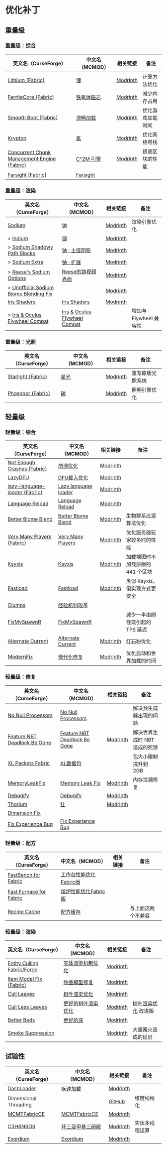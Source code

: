 # 优化补丁

## 重量级

### 重量级：综合

| 英文名（CurseForge）                                                                                    | 中文名（MCMOD）                                    | 相关链接                                               | 备注             |
| ------------------------------------------------------------------------------------------------------- | -------------------------------------------------- | ------------------------------------------------------ | ---------------- |
| [Lithium (Fabric)](https://www.curseforge.com/minecraft/mc-mods/lithium)                                | [锂](https://www.mcmod.cn/class/2292.html)         | [Modrinth](https://modrinth.com/mod/lithium)           | 计算方法优化     |
| [FerriteCore (Fabric)](https://www.curseforge.com/minecraft/mc-mods/ferritecore-fabric)                 | [铁氧体磁芯](https://www.mcmod.cn/class/3888.html) | [Modrinth](https://modrinth.com/mod/ferrite-core)      | 减少内存占用     |
| [Smooth Boot (Fabric)](https://www.curseforge.com/minecraft/mc-mods/smooth-boot)                        | [流畅加载](https://www.mcmod.cn/class/3422.html)   | [Modrinth](https://modrinth.com/mod/smoothboot-fabric) | 优化游戏加载时间 |
| [Krypton](https://www.curseforge.com/minecraft/mc-mods/krypton)                                         | [氪](https://www.mcmod.cn/class/3399.html)         | [Modrinth](https://modrinth.com/mod/krypton)           | 优化网络堆栈     |
| [Concurrent Chunk Management Engine (Fabric)](https://www.curseforge.com/minecraft/mc-mods/c2me-fabric) | [C^2M 引擎](https://www.mcmod.cn/class/3511.html)  | [Modrinth](https://modrinth.com/mod/c2me-fabric)       | 提高区块的性能   |
| [Farsight [Fabric]](https://www.curseforge.com/minecraft/mc-mods/farsight-fabric)                       | [Farsight](https://www.mcmod.cn/class/5224.html)   |                                                        |                  |

### 重量级：渲染

| 英文名（CurseForge）                                                                                                        | 中文名（MCMOD）                                                       | 相关链接                                                                  | 备注                   |
| --------------------------------------------------------------------------------------------------------------------------- | --------------------------------------------------------------------- | ------------------------------------------------------------------------- | ---------------------- |
| [Sodium](https://www.curseforge.com/minecraft/mc-mods/sodium)                                                               | [钠](https://www.mcmod.cn/class/2785.html)                            | [Modrinth](https://modrinth.com/mod/sodium)                               | 渲染引擎优化           |
| > [Indium](https://www.curseforge.com/minecraft/mc-mods/indium)                                                             | [铟](https://www.mcmod.cn/class/3413.html)                            | [Modrinth](https://modrinth.com/mod/indium)                               |                        |
| > [Sodium Shadowy Path Blocks](https://www.curseforge.com/minecraft/mc-mods/sodium-shadowy-path-blocks)                     | [钠 · 土径阴影](https://www.mcmod.cn/class/5654.html)                 | [Modrinth](https://modrinth.com/mod/sodium-shadowy-path-blocks)           |                        |
| > [Sodium Extra](https://www.curseforge.com/minecraft/mc-mods/sodium-extra)                                                 | [钠 · 扩展](https://www.mcmod.cn/class/3701.html)                     | [Modrinth](https://modrinth.com/mod/sodium-extra)                         |                        |
| > [Reese's Sodium Options](https://www.curseforge.com/minecraft/mc-mods/reeses-sodium-options)                              | [Reese的钠视频界面](https://www.mcmod.cn/class/4905.html)             | [Modrinth](https://modrinth.com/mod/reeses-sodium-options)                |                        |
| > [Unofficial Sodium Biome Blending Fix](https://www.curseforge.com/minecraft/mc-mods/unofficial-sodium-biome-blending-fix) |                                                                       | [Modrinth](https://modrinth.com/mod/unofficial-sodium-biome-blending-fix) |                        |
| [Iris Shaders](https://www.curseforge.com/minecraft/mc-mods/irisshaders)                                                    | [Iris Shaders](https://www.mcmod.cn/class/3697.html)                  | [Modrinth](https://modrinth.com/mod/iris)                                 |                        |
| > [Iris & Oculus Flywheel Compat](https://www.curseforge.com/minecraft/mc-mods/iris-flywheel-compat)                        | [Iris & Oculus Flywheel Compat](https://www.mcmod.cn/class/7283.html) |                                                                           | 增加与 Flywheel 兼容性 |

### 重量级：光照

| 英文名（CurseForge）                                                         | 中文名（MCMOD）                              | 相关链接                                       | 备注             |
| ---------------------------------------------------------------------------- | -------------------------------------------- | ---------------------------------------------- | ---------------- |
| [Starlight (Fabric)](https://www.curseforge.com/minecraft/mc-mods/starlight) | [星光](https://www.mcmod.cn/class/3303.html) | [Modrinth](https://modrinth.com/mod/starlight) | 重写原版光照系统 |
| [Phosphor (Fabric)](https://www.curseforge.com/minecraft/mc-mods/phosphor)   | [磷](https://www.mcmod.cn/class/1766.html)   | [Modrinth](https://modrinth.com/mod/phosphor)  | 照明引擎优化     |

## 轻量级

### 轻量级：综合

| 英文名（CurseForge）                                                                               | 中文名（MCMOD）                                              | 相关链接                                                  | 备注                              |
| -------------------------------------------------------------------------------------------------- | ------------------------------------------------------------ | --------------------------------------------------------- | --------------------------------- |
| [Not Enough Crashes (Fabric)](https://www.curseforge.com/minecraft/mc-mods/not-enough-crashes)     | [崩溃优化](https://www.mcmod.cn/class/2441.html)             | [Modrinth](https://modrinth.com/mod/notenoughcrashes)     |                                   |
| [LazyDFU](https://www.curseforge.com/minecraft/mc-mods/lazydfu)                                    | [DFU载入优化](https://www.mcmod.cn/class/3407.html)          | [Modrinth](https://modrinth.com/mod/lazydfu)              |                                   |
| [lazy-language-loader (Fabric)](https://www.curseforge.com/minecraft/mc-mods/lazy-language-loader) | [Lazy language loader](https://www.mcmod.cn/class/4836.html) | [Modrinth](https://modrinth.com/mod/lazy-language-loader) |                                   |
| [Language Reload](https://www.curseforge.com/minecraft/mc-mods/language-reload)                    | [Language Reload](https://www.mcmod.cn/class/6596.html)      | [Modrinth](https://modrinth.com/mod/language-reload)      |                                   |
| [Better Biome Blend](https://www.curseforge.com/minecraft/mc-mods/better-biome-blend)              | [Better Biome Blend](https://www.mcmod.cn/class/6107.html)   | [Modrinth](https://modrinth.com/mod/better-biome-blend)   | 生物群系过渡算法优化              |
| [Very Many Players (Fabric)](https://www.curseforge.com/minecraft/mc-mods/vmp-fabric)              | [Very Many Players](https://www.mcmod.cn/class/6473.html)    | [Modrinth](https://modrinth.com/mod/vmp-fabric)           | 优化服务器玩家较多时的性能        |
| [Ksyxis](https://www.curseforge.com/minecraft/mc-mods/ksyxis)                                      | [Ksyxis](https://www.mcmod.cn/class/5104.html)               | [Modrinth](https://modrinth.com/mod/ksyxis)               | 加载地图时不加载原版的 441 个区块 |
| [Fastload](https://www.curseforge.com/minecraft/mc-mods/fastload)                                  | [Fastload](https://www.mcmod.cn/class/7602.html)             | [Modrinth](https://modrinth.com/mod/fastload)             | 类似 Ksyxis，但实现方式更安全     |
| [Clumps](https://www.curseforge.com/minecraft/mc-mods/clumps)                                      | [经验机制改革](https://www.mcmod.cn/class/1499.html)         |                                                           |                                   |
| [FixMySpawnR](https://www.curseforge.com/minecraft/mc-mods/fixmyspawnr)                            | [FixMySpawnR](https://www.mcmod.cn/class/7127.html)          |                                                           | 减少一半由刷怪笼引起的 TPS 延迟   |
| [Alternate Current](https://www.curseforge.com/minecraft/mc-mods/alternate-current)                | [Alternate Current](https://www.mcmod.cn/class/7121.html)    | [Modrinth](https://modrinth.com/mod/alternate-current)    | 红石粉优化                        |
| [ModernFix](https://www.curseforge.com/minecraft/mc-mods/modernfix)                                | [现代化修复](https://www.mcmod.cn/class/8714.html)           | [Modrinth](https://modrinth.com/mod/modernfix)            | 优化启动和世界加载的时间          |

### 轻量级：修复

| 英文名（CurseForge）                                                                                      | 中文名（MCMOD）                                                      | 相关链接                                                          | 备注                          |
| --------------------------------------------------------------------------------------------------------- | -------------------------------------------------------------------- | ----------------------------------------------------------------- | ----------------------------- |
| [No Null Processors](https://www.curseforge.com/minecraft/mc-mods/no-null-processors)                     | [No Null Processors](https://www.mcmod.cn/class/5585.html)           |                                                                   | 解决预生成器出现的问题        |
| [Feature NBT Deadlock Be Gone](https://www.curseforge.com/minecraft/mc-mods/feature-nbt-deadlock-be-gone) | [Feature NBT Deadlock Be Gone](https://www.mcmod.cn/class/5838.html) | [Modrinth](https://modrinth.com/mod/feature-nbt-deadlock-be-gone) | 解决世界生成时 NBT 造成的死锁 |
| [XL Packets Fabric](https://www.curseforge.com/minecraft/mc-mods/xl-packets-fabric)                       | [XL数据包](https://www.mcmod.cn/class/4559.html)                     |                                                                   | 包大小限制提升到 2GB          |
| [MemoryLeakFix](https://www.curseforge.com/minecraft/mc-mods/memoryleakfix)                               | [Memory Leak Fix](https://www.mcmod.cn/class/6593.html)              | [Modrinth](https://modrinth.com/mod/memoryleakfix)                | 内存泄漏修复                  |
| [Debugify](https://www.curseforge.com/minecraft/mc-mods/debugify)                                         | [Debugify](https://www.mcmod.cn/class/6178.html)                     | [Modrinth](https://modrinth.com/mod/debugify)                     |                               |
| [Thorium](https://www.curseforge.com/minecraft/mc-mods/thorium)                                           | [钍](https://www.mcmod.cn/class/5909.html)                           | [Modrinth](https://modrinth.com/mod/thorium)                      |                               |
| [Dimension Fix](https://www.curseforge.com/minecraft/mc-mods/dimension-fix-some-forge-patches-ported)     |                                                                      |                                                                   |                               |
| [Fix Experience Bug](https://www.curseforge.com/minecraft/mc-mods/fix-experience-bug)                     | [Fix Experience Bug](https://www.mcmod.cn/class/7616.html)           |                                                                   |                               |

### 轻量级：配方

| 英文名（CurseForge）                                                                            | 中文名（MCMOD）                                                | 相关链接 | 备注               |
| ----------------------------------------------------------------------------------------------- | -------------------------------------------------------------- | -------- | ------------------ |
| [FastBench for Fabric](https://www.curseforge.com/minecraft/mc-mods/fastbench-for-fabric)       | [工作台性能优化Fabric版](https://www.mcmod.cn/class/5403.html) |          |                    |
| [Fast Furnace for Fabric](https://www.curseforge.com/minecraft/mc-mods/fast-furnace-for-fabric) | [熔炉性能优化Fabric版](https://www.mcmod.cn/class/3079.html)   |          |                    |
| [Recipe Cache](https://www.curseforge.com/minecraft/mc-mods/recipe-cache)                       | [配方缓存](https://www.mcmod.cn/class/8086.html)               |          | 与上面这两个不兼容 |

### 轻量级：渲染

| 英文名（CurseForge）                                                                      | 中文名（MCMOD）                                            | 相关链接                                               | 备注                                                        |
| ----------------------------------------------------------------------------------------- | ---------------------------------------------------------- | ------------------------------------------------------ | ----------------------------------------------------------- |
| [Entity Culling Fabric/Forge](https://www.curseforge.com/minecraft/mc-mods/entityculling) | [实体渲染机制优化](https://www.mcmod.cn/class/3629.html)   | [Modrinth](https://modrinth.com/mod/entityculling)     |                                                             |
| [Item Model Fix (Fabric)](https://www.curseforge.com/minecraft/mc-mods/item-model-fix)    | [物品模型修复](https://www.mcmod.cn/class/3845.html)       | [Modrinth](https://modrinth.com/mod/item-model-fix)    |                                                             |
| [Cull Leaves](https://www.curseforge.com/minecraft/mc-mods/cull-leaves)                   | [树叶渲染优化](https://www.mcmod.cn/class/4414.html)       | [Modrinth](https://modrinth.com/mod/cull-leaves)       |                                                             |
| [Cull Less Leaves](https://www.curseforge.com/minecraft/mc-mods/cull-less-leaves)         | [更好的树叶渲染优化](https://www.mcmod.cn/class/6460.html) | [Modrinth](https://modrinth.com/mod/cull-less-leaves)  | [树叶渲染优化](https://www.mcmod.cn/class/4414.html) 改进版 |
| [Better Beds](https://www.curseforge.com/minecraft/mc-mods/better-beds)                   | [更好的床](https://www.mcmod.cn/class/4356.html)           | [Modrinth](https://modrinth.com/mod/better-beds)       |                                                             |
| [Smoke Suppression](https://www.curseforge.com/minecraft/mc-mods/smoke-suppression)       |                                                            | [Modrinth](https://modrinth.com/mod/smoke-suppression) | 大量篝火造成的延迟                                          |

## 试验性

| 英文名（CurseForge）                                                      | 中文名（MCMOD）                                          | 相关链接                                                          | 备注           |
| ------------------------------------------------------------------------- | -------------------------------------------------------- | ----------------------------------------------------------------- | -------------- |
| [DashLoader](https://www.curseforge.com/minecraft/mc-mods/dashloader)     | [疾速加载](https://www.mcmod.cn/class/3841.html)         | [Modrinth](https://modrinth.com/mod/dashloader)                   |                |
| Dimensional Threading                                                     |                                                          | [GitHub](https://github.com/WearBlackAllDay/DimensionalThreading) | 维度线程化     |
| [MCMTFabricCE](https://www.curseforge.com/minecraft/mc-mods/mcmtfabricce) | [MCMTFabricCE](https://www.mcmod.cn/class/6413.html)     | [Modrinth](https://modrinth.com/mod/mcmtce)                       |                |
| [C3H6N6O6](https://www.curseforge.com/minecraft/mc-mods/c3h6n6o6)         | [环三亚甲基三硝胺](https://www.mcmod.cn/class/6841.html) | [Modrinth](https://modrinth.com/mod/c3h6n6o6)                     | 实体多线程运算 |
| [Exordium](https://www.curseforge.com/minecraft/mc-mods/exordium)         | [Exordium](https://www.mcmod.cn/class/7540.html)         | [Modrinth](https://modrinth.com/mod/exordium)                     |                |
